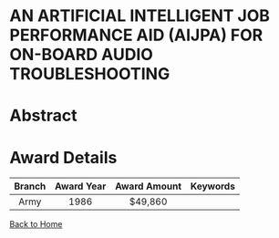 
AN ARTIFICIAL INTELLIGENT JOB PERFORMANCE AID (AIJPA) FOR ON-BOARD AUDIO TROUBLESHOOTING
========================================================================================

# Abstract


  

# Award Details

|Branch|Award Year|Award Amount|Keywords|
| :---: | :---: | :---: | :---: |
|Army|1986|$49,860||
  
  


[Back to Home](https://github.com/chrischow/dod_sbir_awards#859)